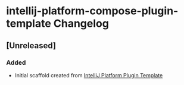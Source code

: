 <!-- Keep a Changelog guide -> https://keepachangelog.com -->

# intellij-platform-compose-plugin-template Changelog

## [Unreleased]
### Added
- Initial scaffold created from [IntelliJ Platform Plugin Template](https://github.com/JetBrains/intellij-platform-plugin-template)
